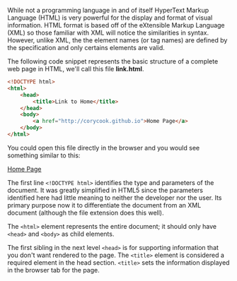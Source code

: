 
While not a programming language in and of itself HyperText Markup Language (HTML) is very powerful for the display
and format of visual information. HTML format is based off of the eXtensible Markup Language (XML) so those familiar with 
XML will notice the similarities in syntax. However, unlike XML, the the element names (or tag names) are defined by the 
specification and only certains elements are valid.

The following code snippet represents the basic structure of a complete web page in HTML, we'll call this file **link.html**.

```html
<!DOCTYPE html>
<html>
    <head>
        <title>Link to Home</title>
    </head>
    <body>
        <a href="http://corycook.github.io">Home Page</a>
    </body>
</html>
```

You could open this file directly in the browser and you would see something similar to this:

[Home Page](http://corycook.github.io)

The first line `<!DOCTYPE html>` identifies the type and parameters of the document. It was greatly simplified in HTML5 since the 
parameters identified here had little meaning to neither the developer nor the user. Its primary purpose now it to differentiate
the document from an XML document (although the file extension does this well).

The `<html>` element represents the entire document; it should only have `<head>` and `<body>` as child elements.

The first sibling in the next level `<head>` is for supporting information that you don't want rendered to the page.
The `<title>` element is considered a required element in the head section. `<title>` sets the information displayed in the browser 
tab for the page.
